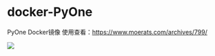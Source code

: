 # docker-PyOne
PyOne Docker镜像
使用查看：https://www.moerats.com/archives/799/

![](https://i.loli.net/2019/03/15/5c8b7707a897e.png)
